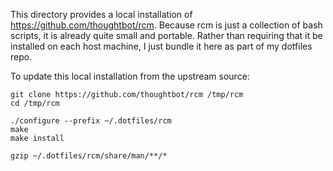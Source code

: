 This directory provides a local installation of
<https://github.com/thoughtbot/rcm>. Because rcm is just a collection of bash
scripts, it is already quite small and portable. Rather than requiring that it
be installed on each host machine, I just bundle it here as part of my dotfiles
repo.

To update this local installation from the upstream source:

    git clone https://github.com/thoughtbot/rcm /tmp/rcm
    cd /tmp/rcm

    ./configure --prefix ~/.dotfiles/rcm
    make
    make install

    gzip ~/.dotfiles/rcm/share/man/**/*
